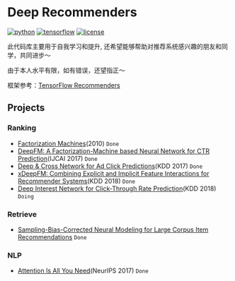 # Deep Recommenders
[![python](https://img.shields.io/badge/python-3.7-brightgreen)](requirements.txt)
[![tensorflow](https://img.shields.io/badge/tensorflow-2.2-brightgreen)](requirements.txt)
[![license](https://img.shields.io/badge/license-MIT-green)](LICENSE)


此代码库主要用于自我学习和提升, 还希望能够帮助对推荐系统感兴趣的朋友和同学，共同进步～

由于本人水平有限，如有错误，还望指正～

框架参考：[TensorFlow Recommenders](https://github.com/tensorflow/recommenders)

## Projects

### Ranking
* [Factorization Machines](deep_recommenders/layers/fm.py)(2010) `Done`
* [DeepFM: A Factorization-Machine based Neural Network for CTR Prediction](deep_recommenders/models/deepfm.py)(IJCAI 2017) `Done`
* [Deep & Cross Network for Ad Click Predictions](deep_recommenders/models/dcn.py)(KDD 2017) `Done`
* [xDeepFM: Combining Explicit and Implicit Feature Interactions for Recommender Systems](deep_recommenders/models/xdeepfm.py)(KDD 2018) `Done`
* [Deep Interest Network for Click-Through Rate Prediction](deep_recommenders/models/din.py)(KDD 2018) `Doing`

### Retrieve
* [Sampling-Bias-Corrected Neural Modeling for Large Corpus Item Recommendations](deep_recommenders/models/retrieval_streaming.py) `Done`

### NLP
* [Attention Is All You Need](deep_recommenders/nlp/transformer.py)(NeurlPS 2017) `Done`



